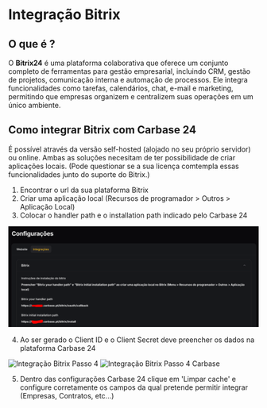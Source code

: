 # Integração Bitrix

## O que é ?

O **Bitrix24** é uma plataforma colaborativa que oferece um conjunto completo de ferramentas para gestão empresarial, incluindo CRM, gestão de projetos, comunicação interna e automação de processos. Ele integra funcionalidades como tarefas, calendários, chat, e-mail e marketing, permitindo que empresas organizem e centralizem suas operações em um único ambiente.

## Como integrar Bitrix com Carbase 24

É possível através da versão self-hosted (alojado no seu próprio servidor) ou online. Ambas as soluções necesitam de ter possibilidade de criar aplicações locais. (Pode questionar se a sua licença comtempla essas funcionalidades junto do suporte do Bitrix.)

1. Encontrar o url da sua plataforma Bitrix
2. Criar uma aplicação local (Recursos de programador > Outros > Aplicação Local)
3. Colocar o handler path e o installation path indicado pelo Carbase 24

![Integração Bitrix Passo 3](./images/bitrix-3.png "Integração Bitrix Passo 3")

4. Ao ser gerado o Client ID e o Client Secret deve preencher os dados na plataforma Carbase 24

![Integração Bitrix Passo 4](../images/bitrix-4.png "Integração Bitrix Passo 4")
![Integração Bitrix Passo 4 Carbase](../images/bitrix-4-carbase.png "Integração Bitrix Passo 4 Carbase")

5. Dentro das configurações Carbase 24 clique em 'Limpar cache' e configure corretamente os campos da qual pretende permitir integrar (Empresas, Contratos, etc...)
